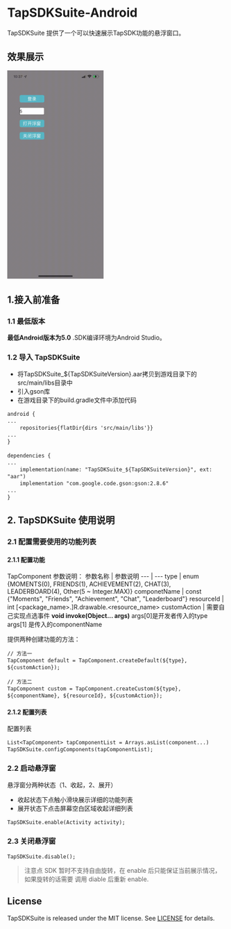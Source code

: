 # TapSDKSuite-Android
TapSDKSuite 提供了一个可以快速展示TapSDK功能的悬浮窗口。
## 效果展示
<img src=./art/example.gif width=222 height=480 />

## 1.接入前准备
### 1.1 最低版本
**最低Android版本为5.0** .SDK编译环境为Android Studio。

### 1.2 导入 TapSDKSuite
- 将TapSDKSuite_${TapSDKSuiteVersion}.aar拷贝到游戏目录下的src/main/libs目录中
- 引入gson库
- 在游戏目录下的build.gradle文件中添加代码
```
android {
...
    repositories{flatDir{dirs 'src/main/libs'}}
...
}

dependencies {
...
    implementation(name: "TapSDKSuite_${TapSDKSuiteVersion}", ext: "aar")
    implementation "com.google.code.gson:gson:2.8.6"
...
}
```

## 2. TapSDKSuite 使用说明
### 2.1 配置需要使用的功能列表

#### 2.1.1 配置功能 
TapComponent 参数说明：
<a name="参数说明"></a>
参数名称 | 参数说明 
--- | ---
type | enum {MOMENTS(0), FRIENDS(1), ACHIEVEMENT(2), CHAT(3), LEADERBOARD(4), Other(5 ~ Integer.MAX)}
componetName | const {"Moments", "Friends", "Achievement", "Chat", "Leaderboard"}
resourceId |  int [<package_name>.]R.drawable.<resource_name>
customAction | 需要自己实现点选事件 **void invoke(Object... args)** args[0]是开发者传入的type args[1] 是传入的componentName

提供两种创建功能的方法：
```
// 方法一
TapComponent default = TapComponent.createDefault(${type}, ${customAction});

// 方法二
TapComponent custom = TapComponent.createCustom(${type}, ${componentName}, ${resourceId}, ${customAction});
```

#### 2.1.2 配置列表 
配置列表
```
List<TapComponent> tapComponentList = Arrays.asList(component...) 
TapSDKSuite.configComponents(tapComponentList);
```

### 2.2 启动悬浮窗
悬浮窗分两种状态（1、收起，2、展开）
- 收起状态下点触小滑块展示详细的功能列表
- 展开状态下点击屏幕空白区域收起详细列表
```
TapSDKSuite.enable(Activity activity);
```

### 2.3 关闭悬浮窗
```
TapSDKSuite.disable();
```

> 注意点
SDK 暂时不支持自由旋转，在 enable 后只能保证当前展示情况，如果旋转的话需要 调用 diable 后重新 enable.

## License
TapSDKSuite is released under the MIT license. See [LICENSE](LICENSE) for details.